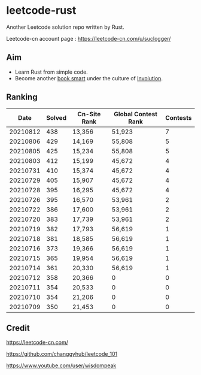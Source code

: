 # leetcode-rust

Another Leetcode solution repo written by Rust.

Leetcode-cn account page :  https://leetcode-cn.com/u/suclogger/


## Aim

* Learn Rust from simple code.
* Become another [book smart](https://zh.wikipedia.org/wiki/%E5%81%9A%E9%A2%98%E5%AE%B6) under the culture of [Involution](https://zh.wikipedia.org/wiki/%E5%86%85%E5%8D%B7%E5%8C%96).


## Ranking

|Date|Solved|Cn-Site Rank|Global Contest Rank|Contests|
|----|----|----|----|----|
|20210812|438|13,356|51,923|7|
|20210806|429|14,169|55,808|5|
|20210805|425|15,234|55,808|5|
|20210803|412|15,199|45,672|4|
|20210731|410|15,374|45,672|4|
|20210729|405|15,907|45,672|4|
|20210728|395|16,295|45,672|4|
|20210726|395|16,570|53,961|2|
|20210722|386|17,600|53,961|2|
|20210720|383|17,739|53,961|2|
|20210719|382|17,793|56,619|1|
|20210718|381|18,585|56,619|1|
|20210716|373|19,366|56,619|1|
|20210715|365|19,954|56,619|1|
|20210714|361|20,330|56,619|1|
|20210712|358|20,366|0|0|
|20210711|354|20,533|0|0|
|20210710|354|21,206|0|0|
|20210709|350|21,453|0|0|


## Credit

https://leetcode-cn.com/

https://github.com/changgyhub/leetcode_101

https://www.youtube.com/user/wisdompeak